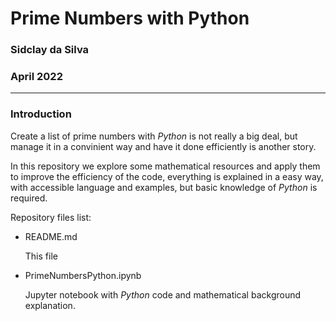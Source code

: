# Prime Numbers with Python

### Sidclay da Silva

### April 2022
---
### Introduction

Create a list of prime numbers with *Python* is not really a big deal, but manage it in a convinient way and have it done efficiently is another story.

In this repository we explore some mathematical resources and apply them to improve the efficiency of the code, everything is explained in a easy way, with accessible language and examples, but basic knowledge of *Python* is required.

Repository files list:

- README.md

    This file
    
- PrimeNumbersPython.ipynb

    Jupyter notebook with *Python* code and mathematical background explanation.
